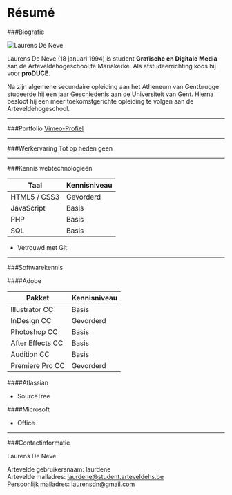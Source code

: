 Résumé
===
###Biografie

![Laurens De Neve](https://i.vimeocdn.com/portrait/7141687_300x300.webp "Laurens De Neve")

Laurens De Neve (18 januari 1994) is student **Grafische en Digitale Media** aan de Arteveldehogeschool te Mariakerke. Als afstudeerrichting koos hij voor **proDUCE**.

Na zijn algemene secundaire opleiding aan het Atheneum van Gentbrugge studeerde hij een jaar Geschiedenis aan de Universiteit van Gent. Hierna besloot hij een meer toekomstgerichte opleiding te volgen aan de Arteveldehogeschool.

---
###Portfolio
[Vimeo-Profiel](https://vimeo.com/laurensdeneve)

---
###Werkervaring
Tot op heden geen

---
###Kennis webtechnologieën

| Taal         | Kennisniveau |
|--------------|--------------|
| HTML5 / CSS3 | Gevorderd    |
| JavaScript   | Basis        |
| PHP          | Basis        |
| SQL          | Basis        |


* Vetrouwd met Git

---
###Softwarekennis

####Adobe

| Pakket           | Kennisniveau |
|------------------|--------------|
| Illustrator CC   | Basis        |
| InDesign CC      | Gevorderd    |
| Photoshop CC     | Basis        |
| After Effects CC | Basis        |
| Audition CC      | Basis        |
| Premiere Pro CC  | Gevorderd    |


####Atlassian

* SourceTree

####Microsoft 

* Office

---
###Contactinformatie

Laurens De Neve

Artevelde gebruikersnaam: laurdene<br>
Artevelde mailadres: laurdene@student.arteveldehs.be<br>
Persoonlijk mailadres: laurensdn@gmail.com